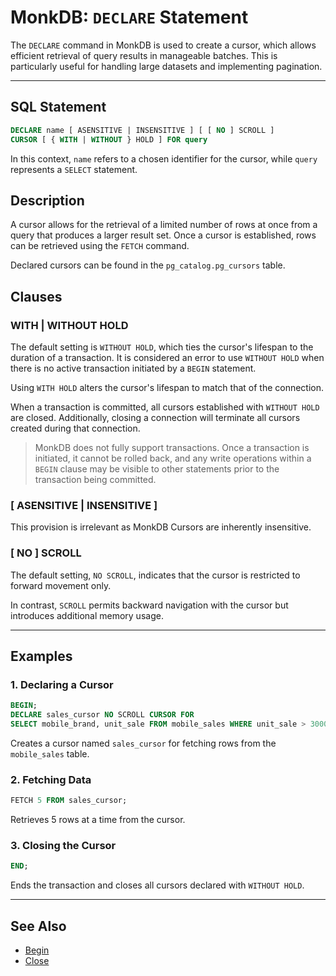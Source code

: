 # MonkDB: `DECLARE` Statement

The `DECLARE` command in MonkDB is used to create a cursor, which allows efficient retrieval of query results in manageable batches. This is particularly useful for handling large datasets and implementing pagination.

---

## SQL Statement

```sql
DECLARE name [ ASENSITIVE | INSENSITIVE ] [ [ NO ] SCROLL ]
CURSOR [ { WITH | WITHOUT } HOLD ] FOR query
```

In this context, `name` refers to a chosen identifier for the cursor, while `query` represents a `SELECT` statement.

## Description

A cursor allows for the retrieval of a limited number of rows at once from a query that produces a larger result set. Once a cursor is established, rows can be retrieved using the `FETCH` command.

Declared cursors can be found in the `pg_catalog.pg_cursors` table.

## Clauses

### WITH | WITHOUT HOLD

The default setting is `WITHOUT HOLD`, which ties the cursor's lifespan to the duration of a transaction. It is considered an error to use `WITHOUT HOLD` when there is no active transaction initiated by a `BEGIN` statement.

Using `WITH HOLD` alters the cursor's lifespan to match that of the connection.

When a transaction is committed, all cursors established with `WITHOUT HOLD` are closed. Additionally, closing a connection will terminate all cursors created during that connection.

> MonkDB does not fully support transactions. Once a transaction is initiated, it cannot be rolled back, and any write operations within a `BEGIN` clause may be visible to other statements prior to the transaction being committed.

### [ ASENSITIVE | INSENSITIVE ]

This provision is irrelevant as MonkDB Cursors are inherently insensitive. 

### [ NO ] SCROLL

The default setting, `NO SCROLL`, indicates that the cursor is restricted to forward movement only. 

In contrast, `SCROLL` permits backward navigation with the cursor but introduces additional memory usage.

--- 

## Examples

### 1. Declaring a Cursor

```sql
BEGIN;
DECLARE sales_cursor NO SCROLL CURSOR FOR
SELECT mobile_brand, unit_sale FROM mobile_sales WHERE unit_sale > 3000;
```

Creates a cursor named `sales_cursor` for fetching rows from the `mobile_sales` table.

### 2. Fetching Data

```sql
FETCH 5 FROM sales_cursor;
```

Retrieves 5 rows at a time from the cursor.

### 3. Closing the Cursor

```sql
END;
```

Ends the transaction and closes all cursors declared with `WITHOUT HOLD`.

---

## See Also

- [Begin](./20_BEGIN.md)
- [Close](./21_CLOSE.md)

